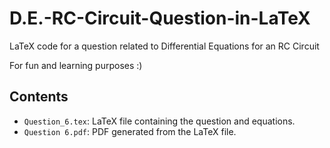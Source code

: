 # D.E.-RC-Circuit-Question-in-LaTeX
LaTeX code for a question related to Differential Equations  for an RC Circuit

For fun and learning purposes :)

## Contents

- `Question_6.tex`: LaTeX file containing the question and equations.
- `Question 6.pdf`: PDF generated from the LaTeX file.
